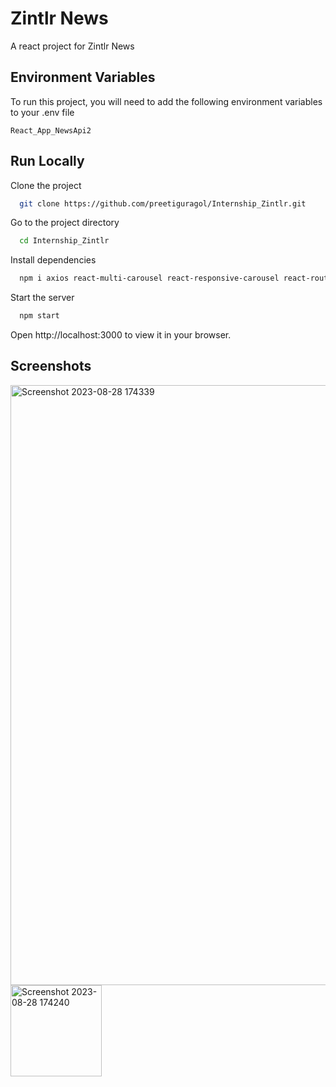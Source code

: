 

# Zintlr News

A react project for Zintlr News


## Environment Variables

To run this project, you will need to add the following environment variables to your .env file

`React_App_NewsApi2`



## Run Locally

Clone the project

```bash
  git clone https://github.com/preetiguragol/Internship_Zintlr.git
```

Go to the project directory

```bash
  cd Internship_Zintlr
```

Install dependencies

```bash
  npm i axios react-multi-carousel react-responsive-carousel react-router-dom react-icons
```

Start the server

```bash
  npm start
```

Open http://localhost:3000 to view it in your browser.


## Screenshots
<img width="960" alt="Screenshot 2023-08-28 174339" src="https://github.com/preetiguragol/Internship_Zintlr/assets/108183476/ffde0420-ad02-4085-8f0f-310cea359ee9">




<img width="146" alt="Screenshot 2023-08-28 174240" src="https://github.com/preetiguragol/Internship_Zintlr/assets/108183476/138c32f9-5925-48ed-b85e-e2d5bc40961a">






